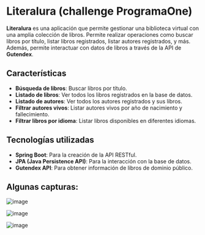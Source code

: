 # Literalura (challenge ProgramaOne)

**Literalura** es una aplicación que permite gestionar una biblioteca virtual con una amplia colección de libros. Permite realizar operaciones como buscar libros por título, listar libros registrados, listar autores registrados, y más. Además, permite interactuar con datos de libros a través de la API de **Gutendex**.

## Características

- **Búsqueda de libros**: Buscar libros por título.
- **Listado de libros**: Ver todos los libros registrados en la base de datos.
- **Listado de autores**: Ver todos los autores registrados y sus libros.
- **Filtrar autores vivos**: Listar autores vivos por año de nacimiento y fallecimiento.
- **Filtrar libros por idioma**: Listar libros disponibles en diferentes idiomas.

## Tecnologías utilizadas

- **Spring Boot**: Para la creación de la API RESTful.
- **JPA (Java Persistence API)**: Para la interacción con la base de datos.
- **Gutendex API**: Para obtener información de libros de dominio público.

## Algunas capturas:
![image](https://github.com/user-attachments/assets/7738e173-8ab2-4b8f-b684-b59cb0027527)

![image](https://github.com/user-attachments/assets/7c050aa3-ed48-47e2-b3ae-1a6d0a818cde)

![image](https://github.com/user-attachments/assets/40c5384f-dd89-4423-ac9f-e0ae84499121)


